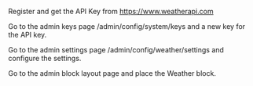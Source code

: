 Register and get the API Key from https://www.weatherapi.com

Go to the admin keys page /admin/config/system/keys and a new key for the API key.

Go to the admin settings page /admin/config/weather/settings and configure the settings.

Go to the admin block layout page and place the Weather block.
